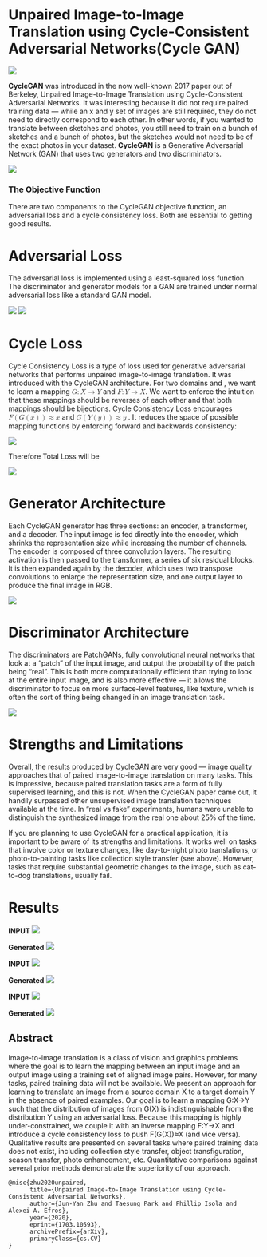 #  Unpaired Image-to-Image Translation using Cycle-Consistent Adversarial Networks(Cycle GAN)

![](assets/horse2zebra.gif)

**CycleGAN** was introduced in the now well-known 2017 paper out of Berkeley, Unpaired Image-to-Image Translation using Cycle-Consistent Adversarial Networks. It was interesting because it did not require paired training data — while an x and y set of images are still required, they do not need to directly correspond to each other. In other words, if you wanted to translate between sketches and photos, you still need to train on a bunch of sketches and a bunch of photos, but the sketches would not need to be of the exact photos in your dataset.
**CycleGAN** is a Generative Adversarial Network (GAN) that uses two generators and two discriminators.

![](https://www.tensorflow.org/tutorials/generative/images/horse2zebra_1.png)

### The Objective Function

There are two components to the CycleGAN objective function, an adversarial loss and a cycle consistency loss. Both are essential to getting good results.

# Adversarial Loss

The adversarial loss is implemented using a least-squared loss function. The discriminator and generator models for a GAN are trained under normal adversarial loss like a standard GAN model.

![](https://miro.medium.com/max/603/1*o7AV9LF_pdB9JdfVZlpmAQ.png)
![](https://miro.medium.com/max/595/1*uQmCNGYsJsvc9n9d-VqBjg.png)

# Cycle Loss

Cycle Consistency Loss is a type of loss used for generative adversarial networks that performs unpaired image-to-image translation. It was introduced with the CycleGAN architecture. For two domains  and , we want to learn a mapping <math xmlns="http://www.w3.org/1998/Math/MathML">
  <mi>G</mi>
  <mo>:</mo>
  <mi>X</mi>
  <mo stretchy="false">&#x2192;</mo>
  <mi>Y</mi>
</math> and <math xmlns="http://www.w3.org/1998/Math/MathML"><mi>F</mi><mo>:</mo><mi>Y</mi><mo stretchy="false">&#x2192;</mo><mi>X</mi>
</math>. We want to enforce the intuition that these mappings should be reverses of each other and that both mappings should be bijections. Cycle Consistency Loss encourages <math xmlns="http://www.w3.org/1998/Math/MathML"><mi>F</mi><mrow data-mjx-texclass="INNER"><mo data-mjx-texclass="OPEN">(</mo><mi>G</mi><mrow data-mjx-texclass="INNER">  <mo data-mjx-texclass="OPEN">(</mo>  <mi>x</mi>  <mo data-mjx-texclass="CLOSE">)</mo></mrow><mo data-mjx-texclass="CLOSE">)</mo></mrow><mo>&#x2248;</mo> <mi>x</mi>
</math> and <math xmlns="http://www.w3.org/1998/Math/MathML"><mi>G</mi><mrow data-mjx-texclass="INNER"><mo data-mjx-texclass="OPEN">(</mo><mi>Y</mi><mrow data-mjx-texclass="INNER"><mo data-mjx-texclass="OPEN">(</mo><mi>y</mi><mo data-mjx-texclass="CLOSE">)</mo></mrow><mo data-mjx-texclass="CLOSE">)</mo></mrow><mo>&#x2248;</mo><mi>y</mi>
</math> . It reduces the space of possible mapping functions by enforcing forward and backwards consistency:

![](https://miro.medium.com/max/835/1*F4cIpNFjRS79zjWg3yu1EQ.png)

Therefore Total Loss will be

![](https://miro.medium.com/max/448/1*tOyukaa2KSFAPRl9-ZLJpg.png)

# Generator Architecture

Each CycleGAN generator has three sections: an encoder, a transformer, and a decoder. The input image is fed directly into the encoder, which shrinks the representation size while increasing the number of channels. The encoder is composed of three convolution layers. The resulting activation is then passed to the transformer, a series of six residual blocks. It is then expanded again by the decoder, which uses two transpose convolutions to enlarge the representation size, and one output layer to produce the final image in RGB.

![](https://miro.medium.com/max/875/1*PVBSmRcCz9xfw-fCNi_q5g.png)

# Discriminator Architecture

The discriminators are PatchGANs, fully convolutional neural networks that look at a “patch” of the input image, and output the probability of the patch being “real”. This is both more computationally efficient than trying to look at the entire input image, and is also more effective — it allows the discriminator to focus on more surface-level features, like texture, which is often the sort of thing being changed in an image translation task.

![](https://miro.medium.com/max/875/1*46CddTc5JwkFW_pQb4nGZQ.png)

# Strengths and Limitations

Overall, the results produced by CycleGAN are very good — image quality approaches that of paired image-to-image translation on many tasks. This is impressive, because paired translation tasks are a form of fully supervised learning, and this is not. When the CycleGAN paper came out, it handily surpassed other unsupervised image translation techniques available at the time. In “real vs fake” experiments, humans were unable to distinguish the synthesized image from the real one about 25% of the time.

If you are planning to use CycleGAN for a practical application, it is important to be aware of its strengths and limitations. It works well on tasks that involve color or texture changes, like day-to-night photo translations, or photo-to-painting tasks like collection style transfer (see above). However, tasks that require substantial geometric changes to the image, such as cat-to-dog translations, usually fail.

# Results

**INPUT**
![](assets/zebra58.png)

**Generated**
![](assets/fake_horse58.png)

**INPUT**
![](assets/zebra76.png)

**Generated**
![](assets/fake_horse76.png)

**INPUT**
![](assets/zebra87.png)

**Generated**
![](assets/fake_horse87.png)

## Abstract
Image-to-image translation is a class of vision and graphics problems where the goal is to learn the mapping between an input image and an output image using a training set of aligned image pairs. However, for many tasks, paired training data will not be available. We present an approach for learning to translate an image from a source domain X to a target domain Y in the absence of paired examples. Our goal is to learn a mapping G:X→Y such that the distribution of images from G(X) is indistinguishable from the distribution Y using an adversarial loss. Because this mapping is highly under-constrained, we couple it with an inverse mapping F:Y→X and introduce a cycle consistency loss to push F(G(X))≈X (and vice versa). Qualitative results are presented on several tasks where paired training data does not exist, including collection style transfer, object transfiguration, season transfer, photo enhancement, etc. Quantitative comparisons against several prior methods demonstrate the superiority of our approach. 
```
@misc{zhu2020unpaired,
      title={Unpaired Image-to-Image Translation using Cycle-Consistent Adversarial Networks}, 
      author={Jun-Yan Zhu and Taesung Park and Phillip Isola and Alexei A. Efros},
      year={2020},
      eprint={1703.10593},
      archivePrefix={arXiv},
      primaryClass={cs.CV}
}
```
